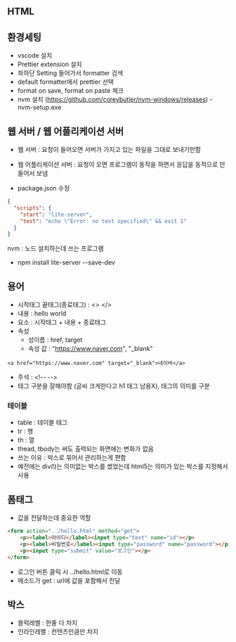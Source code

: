 ## HTML
## 환경세팅
- vscode 설치
- Prettier extension 설치
- 좌하단 Setting 들어가서 formatter 검색
- default formatter에서 prettier 선택
- format on save, format on paste 체크
- nvm 설치 (https://github.com/coreybutler/nvm-windows/releases) - nvm-setup.exe

## 웹 서버 / 웹 어플리케이션 서버
- 웹 서버 : 요청이 들어오면 서버가 가지고 있는 파일을 그대로 보내기만함
- 웹 어플리케이션 서버 : 요청이 오면 프로그램이 동작을 하면서 응답을 동적으로 만들어서 보냄

- package.json 수정
```json
{
  "scripts": {
    "start": "lite-server",
    "test": "echo \"Error: no test specified\" && exit 1"
  }
}
```

nvm : 노드 설치하는데 쓰는 프로그램
- npm install lite-server --save-dev


## 용어
- 시작태그 끝태그(종료태그) : <> </>
- 내용 : hello world
- 요소 : 시작태그 + 내용 + 종료태그
- 속성
  - 성이름 : href, target
  - 속성 값 : "https://www.naver.com", "_blank"
```
<a href="https://www.naver.com" target="_blank">네이버</a>
```
- 주석 : \<!-- -->
- 태그 구분을 잘해야함 (글씨 크게한다고 h1 태그 남용X), 태그의 의미를 구분

### 테이블
- table : 테이블 태그
- tr : 행
- th : 열
- thead, tbody는 써도 출력되는 화면에는 변화가 없음
- 쓰는 이유 : 박스로 묶어서 관리하는게 편함
- 예전에는 div라는 의미없는 박스를 썼었는데 html5는 의미가 있는 박스를 지정해서 사용

## 폼태그
- 값을 전달하는데 중요한 역할
```html
<form action="../hello.html" method="get">
    <p><label>아이디</label><input type="text" name="id"></p>
    <p><label>비밀번호</label><input type="password" name="password"></p>
    <p><input type="submit" value="로그인"></p>
</form>
```
- 로그인 버튼 클릭 시 ../hello.html로 이동
- 메소드가 get : url에 값을 포함해서 전달

## 박스
- 블럭레벨 : 한줄 다 차지
- 인라인레벨 : 컨텐츠만큼만 차지
